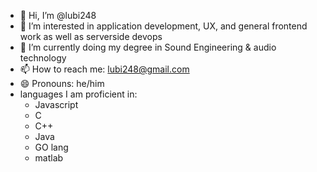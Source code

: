- 👋 Hi, I’m @lubi248
- 👀 I’m interested in application development, UX, and general frontend work as well as serverside devops
- 🌱 I’m currently doing my degree in Sound Engineering & audio technology
- 📫 How to reach me: lubi248@gmail.com
- 😄 Pronouns: he/him
- languages I am proficient in:
    - Javascript
    - C
    - C++
    - Java
    - GO lang
    - matlab 
      
